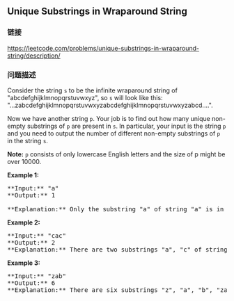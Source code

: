 ## Unique Substrings in Wraparound String  
### 链接  
https://leetcode.com/problems/unique-substrings-in-wraparound-string/description/  
### 问题描述
Consider the string `s` to be the infinite wraparound string of "abcdefghijklmnopqrstuvwxyz", so `s` will look like this: "...zabcdefghijklmnopqrstuvwxyzabcdefghijklmnopqrstuvwxyzabcd....".

Now we have another string `p`. Your job is to find out how many unique non-empty substrings of `p` are present in `s`. In particular, your input is the string `p` and you need to output the number of different non-empty substrings of `p` in the string `s`.

**Note:** `p` consists of only lowercase English letters and the size of p might be over 10000.

**Example 1:**<br />
<pre>
**Input:** "a"
**Output:** 1

**Explanation:** Only the substring "a" of string "a" is in the string s.
</pre>


**Example 2:**<br />
<pre>
**Input:** "cac"
**Output:** 2
**Explanation:** There are two substrings "a", "c" of string "cac" in the string s.
</pre>


**Example 3:**<br />
<pre>
**Input:** "zab"
**Output:** 6
**Explanation:** There are six substrings "z", "a", "b", "za", "ab", "zab" of string "zab" in the string s.
</pre>

